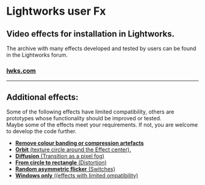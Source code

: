 
# Lightworks user Fx

## Video effects for installation in Lightworks.

The archive with many effects developed and tested by users can be found in the Lightworks forum.
### <a href="https://www.lwks.com/index.php?option=com_kunena&func=view&catid=7&id=188603&Itemid=81#ftop" TARGET="_blank">lwks.com</a>  

----------------------------------------------------------------------------

## Additional effects:
Some of the following effects have limited compatibility, others are prototypes whose functionality should be improved or tested.  
Maybe some of the effects meet your requirements.  If not, you are welcome to develop the code further.

- [**Remove colour banding or compression artefacts**](Colour_banding/README.md)
- [**Orbit** (texture circle around the Effect center).](DVE/DVE_Extras/Orbit/README.md)
- [**Diffusion** (Transition as a pixel fog)](Mix/Prototypes/Diffusion/README.md)
- [**From circle to rectangle** (Distortion)](Stylize/Distortion/CircleToRectangle/README.md)
- [**Random asymmetric flicker** (Switches)](User/Switches/RandomFlicker/README.md)
- [**Windows only** ((effects with limited ompatibility)](Windows_only/README.md)
